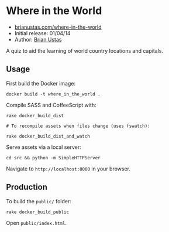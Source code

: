 # Where in the World

- [brianustas.com/where-in-the-world](http://brianustas.com/where-in-the-world/)
- Initial release: 01/04/14
- Author: [Brian Ustas](http://brianustas.com)

A quiz to aid the learning of world country locations and capitals.

## Usage

First build the Docker image:

    docker build -t where_in_the_world .

Compile SASS and CoffeeScript with:

    rake docker_build_dist

    # To recompile assets when files change (uses fswatch):

    rake docker_build_dist_and_watch

Serve assets via a local server:

    cd src && python -m SimpleHTTPServer

Navigate to `http://localhost:8000` in your browser.

## Production

To build the `public/` folder:

    rake docker_build_public

Open `public/index.html`.
